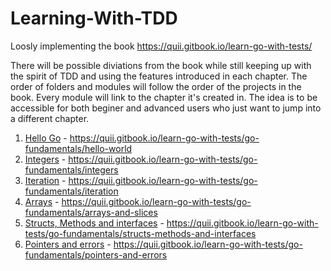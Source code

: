 # Learning-With-TDD
Loosly implementing the book https://quii.gitbook.io/learn-go-with-tests/

There will be possible diviations from the book while still keeping up with the spirit of TDD and using the features introduced in each chapter.
The order of folders and modules will follow the order of the projects in the book. Every module will link to the chapter it's created in. The idea is to be accessible for both
beginer and advanced users who just want to jump into a different chapter.

1. [Hello Go](https://github.com/Themikuma/Learning-With-TDD/tree/main/hello-go) - https://quii.gitbook.io/learn-go-with-tests/go-fundamentals/hello-world
2. [Integers](https://github.com/Themikuma/Learning-With-TDD/tree/main/integers) - https://quii.gitbook.io/learn-go-with-tests/go-fundamentals/integers
3. [Iteration](https://github.com/Themikuma/Learning-With-TDD/tree/main/iteration) - https://quii.gitbook.io/learn-go-with-tests/go-fundamentals/iteration
4. [Arrays](https://github.com/Themikuma/Learning-With-TDD/tree/main/arrays) - https://quii.gitbook.io/learn-go-with-tests/go-fundamentals/arrays-and-slices
5. [Structs, Methods and interfaces](https://github.com/Themikuma/Learning-With-TDD/tree/main/structs-methods-interfaces) - https://quii.gitbook.io/learn-go-with-tests/go-fundamentals/structs-methods-and-interfaces
6. [Pointers and errors](https://github.com/Themikuma/Learning-With-TDD/tree/main/pointers-errors) - https://quii.gitbook.io/learn-go-with-tests/go-fundamentals/pointers-and-errors
